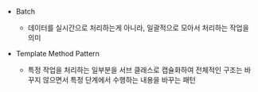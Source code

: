 + Batch
  - 데이터를 실시간으로 처리하는게 아니라, 일괄적으로 모아서 처리하는 작업을 의미

+ Template Method Pattern
  - 특정 작업을 처리하는 일부분을 서브 클래스로 캡슐화하여 전체적인 구조는 바꾸지 않으면서 특정 단계에서 수행하는 내용을 바꾸는 패턴

